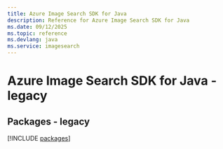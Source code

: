 ```yaml
---
title: Azure Image Search SDK for Java
description: Reference for Azure Image Search SDK for Java
ms.date: 09/12/2025
ms.topic: reference
ms.devlang: java
ms.service: imagesearch
---
```

# Azure Image Search SDK for Java - legacy
## Packages - legacy
[!INCLUDE [packages](image-search-index.md)]
